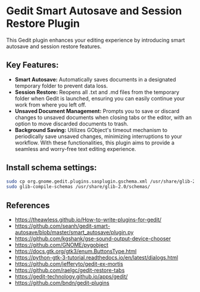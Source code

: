 
# Gedit Smart Autosave and Session Restore Plugin
This Gedit plugin enhances your editing experience by introducing smart autosave and session restore features.

## Key Features:

- **Smart Autosave:** Automatically saves documents in a designated temporary folder to prevent data loss.
- **Session Restore:** Reopens all .txt and .md files from the temporary folder when Gedit is launched, ensuring you can easily continue your work from where you left off.
- **Unsaved Document Management:** Prompts you to save or discard changes to unsaved documents when closing tabs or the editor, with an option to move discarded documents to trash.
- **Background Saving:** Utilizes GObject's timeout mechanism to periodically save unsaved changes, minimizing interruptions to your workflow.
With these functionalities, this plugin aims to provide a seamless and worry-free text editing experience.


## Install schema settings:
```bash
sudo cp org.gnome.gedit.plugins.sasplugin.gschema.xml /usr/share/glib-2.0/schemas/
sudo glib-compile-schemas /usr/share/glib-2.0/schemas/
```

## References
- https://theawless.github.io/How-to-write-plugins-for-gedit/
- https://github.com/seanh/gedit-smart-autosave/blob/master/smart_autosave/plugin.py
- https://github.com/kgshank/gse-sound-output-device-chooser
- https://github.com/GNOME/pygobject
- https://docs.gtk.org/gtk3/enum.ButtonsType.html
- https://python-gtk-3-tutorial.readthedocs.io/en/latest/dialogs.html
- https://github.com/jefferyto/gedit-ex-mortis
- https://github.com/raelgc/gedit-restore-tabs
- https://gedit-technology.github.io/apps/gedit/
- https://github.com/bndn/gedit-plugins